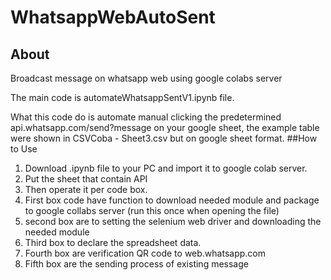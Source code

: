 # WhatsappWebAutoSent

## About
Broadcast message on whatsapp web using google colabs server

The main code is automateWhatsappSentV1.ipynb file.

What this code do is automate manual clicking the predetermined api.whatsapp.com/send?message on your google sheet, the example table were shown in CSVCoba - Sheet3.csv but on google sheet format.
##How to Use
1. Download .ipynb file to your PC and import it to google colab server.
2. Put the sheet that contain API 
3. Then operate it per code box.
4. First box code have function to download needed module and package to google collabs server (run this once when opening the file)
5. second box are to setting the selenium web driver and downloading the needed module
6. Third box to declare the spreadsheet data.
7. Fourth box are verification QR code to web.whatsapp.com
8. Fifth box are the sending process of existing message 
